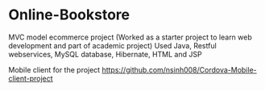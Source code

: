# Online-Bookstore
MVC model ecommerce project (Worked as a starter project to learn web development and part of academic project)
Used Java, Restful webservices, MySQL database, Hibernate, HTML and JSP

Mobile client for the project https://github.com/nsinh008/Cordova-Mobile-client-project
